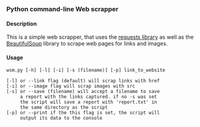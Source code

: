 ### Python command-line Web scrapper

#### Description
This is a simple web scrapper, that uses the [requests library](https://2.python-requests.org//en/master/) as well as the [BeautifulSoup](https://www.crummy.com/software/BeautifulSoup/) library to scrape web pages for links and images.

#### Usage
```
wsm.py [-h] [-l] [-i] [-s (filename)] [-p] link_to_website  

[-l] or --link flag (default) will scrap links with href
[-i] or --image flag will scrap images with src
[-s] or --save (filename) will accept a filename to save
     a report with the links captured. if no -s was set
     the script will save a report with 'report.txt' in
     the same directory as the script
[-p] or --print if the this flag is set, the script will
     output its data to the console
```
